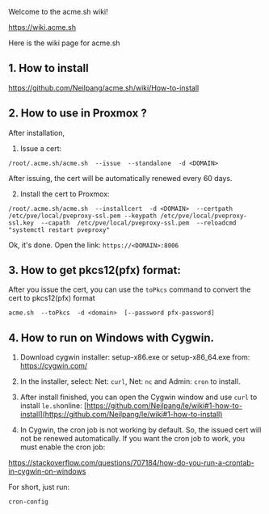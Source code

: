 Welcome to the acme.sh wiki!

https://wiki.acme.sh

Here is the wiki page for acme.sh


## 1. How to install

https://github.com/Neilpang/acme.sh/wiki/How-to-install

## 2.  How to use in Proxmox ?

After installation,

1) Issue a cert:
```
/root/.acme.sh/acme.sh  --issue  --standalone  -d <DOMAIN>
```
After issuing, the cert will be automatically renewed every 60 days.

2) Install the cert to Proxmox:

```
/root/.acme.sh/acme.sh  --installcert  -d <DOMAIN>  --certpath /etc/pve/local/pveproxy-ssl.pem --keypath /etc/pve/local/pveproxy-ssl.key  --capath  /etc/pve/local/pveproxy-ssl.pem  --reloadcmd  "systemctl restart pveproxy"
```

Ok, it's done. Open the link: `https://<DOMAIN>:8006`


## 3. How to get pkcs12(pfx) format:

After you issue the cert, you can use the `toPkcs` command to convert the cert to pkcs12(pfx) format
```
acme.sh  --toPkcs  -d <domain>  [--password pfx-password]
```

## 4. How to run on Windows with Cygwin.
1) Download cygwin installer: setup-x86.exe  or setup-x86_64.exe
from: https://cygwin.com/

2) In the installer, select: Net: `curl`, Net: `nc`  and  Admin: `cron` to install.

3) After install finished, you can open the Cygwin window and use `curl` to install `le.sh`online:
[https://github.com/Neilpang/le/wiki#1-how-to-install](https://github.com/Neilpang/le/wiki#1-how-to-install)

4) In Cygwin, the cron job is not working by default. So, the issued cert will not be renewed automatically.
If you want the cron job to work, you must enable the cron job:

https://stackoverflow.com/questions/707184/how-do-you-run-a-crontab-in-cygwin-on-windows

For short, just run:
```
cron-config
```

